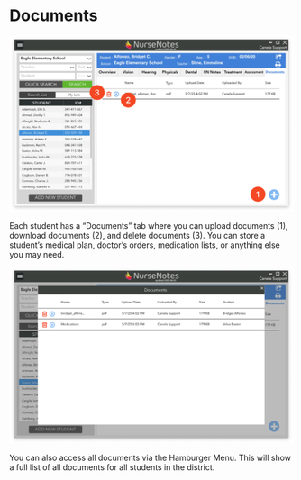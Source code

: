 # Documents

![Documents](../media/nn-documents.png)

Each student has a “Documents” tab where you can upload documents (1), download documents (2), and delete documents (3). You can store a student’s medical plan, doctor’s orders, medication lists, or anything else you may need.

![Documents](../media/nn-documents2.png)

You can also access all documents via the Hamburger Menu. This will show a full list of all documents for all students in the district.
